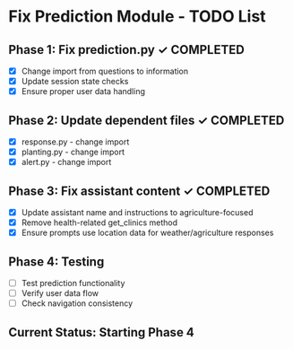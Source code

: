 # Fix Prediction Module - TODO List

## Phase 1: Fix prediction.py ✓ COMPLETED
- [x] Change import from questions to information
- [x] Update session state checks
- [x] Ensure proper user data handling

## Phase 2: Update dependent files ✓ COMPLETED
- [x] response.py - change import
- [x] planting.py - change import  
- [x] alert.py - change import

## Phase 3: Fix assistant content ✓ COMPLETED
- [x] Update assistant name and instructions to agriculture-focused
- [x] Remove health-related get_clinics method
- [x] Ensure prompts use location data for weather/agriculture responses

## Phase 4: Testing
- [ ] Test prediction functionality
- [ ] Verify user data flow
- [ ] Check navigation consistency

## Current Status: Starting Phase 4
